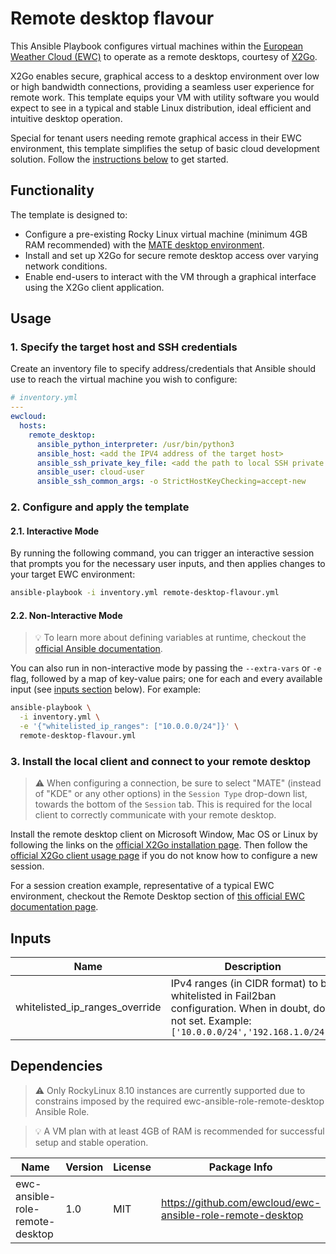 # Remote desktop flavour

This Ansible Playbook configures virtual machines within the
[European Weather Cloud (EWC)](https://europeanweather.cloud/) to
operate as a remote desktops, courtesy of [X2Go](https://wiki.x2go.org/doku.php).

X2Go enables secure, graphical access to a desktop environment over low
or high bandwidth connections, providing a seamless user experience for
remote work. This template equips your VM with utility software you
would expect to see in a typical and stable Linux distribution, ideal
efficient and intuitive desktop operation.

Special for tenant users needing remote graphical access in their EWC
environment, this template simplifies the setup of basic cloud development
solution. Follow the [instructions below](#usage) to get started.

## Functionality
The template is designed to:
- Configure a pre-existing Rocky Linux virtual machine (minimum 4GB RAM recommended) with
the [MATE desktop environment](https://mate-desktop.org/).
- Install and set up X2Go for secure remote desktop access over varying network conditions.
- Enable end-users to interact with the VM through a graphical interface using the X2Go client
application.


## Usage

### 1. Specify the target host and SSH credentials
Create an inventory file to specify address/credentials that Ansible should use
to reach the virtual machine you wish to configure:

```yaml
# inventory.yml
---
ewcloud:
  hosts:
    remote_desktop:
      ansible_python_interpreter: /usr/bin/python3
      ansible_host: <add the IPV4 address of the target host>
      ansible_ssh_private_key_file: <add the path to local SSH private key file>
      ansible_user: cloud-user
      ansible_ssh_common_args: -o StrictHostKeyChecking=accept-new

```

### 2. Configure and apply the template

#### 2.1. Interactive Mode

By running the following command, you can trigger an interactive session that
prompts you for the necessary user inputs, and then applies changes to your
target EWC environment:

```bash
ansible-playbook -i inventory.yml remote-desktop-flavour.yml
```

#### 2.2. Non-Interactive Mode

>💡 To learn more about defining variables at runtime, checkout the
[official Ansible documentation](https://docs.ansible.com/ansible/latest/playbook_guide/playbooks_variables.html).

You can also run in non-interactive mode by passing the
`--extra-vars` or `-e` flag, followed by a map of  key-value pairs; one for
each and every available input (see [inputs section](#inputs) below). For
example:

```bash
ansible-playbook \
  -i inventory.yml \
  -e '{"whitelisted_ip_ranges": ["10.0.0.0/24"]}' \
  remote-desktop-flavour.yml
```

### 3. Install the local client and connect to your remote desktop
>⚠️ When configuring a connection, be sure to select "MATE" (instead of
"KDE" or any other options) in the `Session Type` drop-down list, towards the
bottom of the `Session` tab. This is required for the local client to correctly
communicate with your remote desktop.

Install the remote desktop client on Microsoft Window, Mac OS or Linux by
following the links on the [official X2Go installation page](https://wiki.x2go.org/doku.php/doc:installation:x2goclient). Then follow the [official X2Go client usage page](https://wiki.x2go.org/doku.php/doc:usage:x2goclient)
if you do not know how to configure a new session.

For a session creation
example, representative of a typical EWC environment, checkout the Remote
Desktop section of
[this official EWC documentation page](https://confluence.ecmwf.int/display/EWCLOUDKB/EUMETSAT+tenancy%3A+Default+setup).

## Inputs

| Name | Description | Type | Default | Required |
|------|-------------|------|---------|----------|
| whitelisted_ip_ranges_override | IPv4 ranges (in CIDR format) to be whitelisted in Fail2ban configuration. When in doubt, do not set. Example: `['10.0.0.0/24','192.168.1.0/24']` | `list(string)` | n/a | no |


## Dependencies

> ⚠️ Only RockyLinux 8.10 instances are currently supported due
to constrains imposed by the required ewc-ansible-role-remote-desktop Ansible
Role.

> 💡 A VM plan with at least 4GB of RAM is recommended for successful setup and
stable operation.

| Name | Version | License |Package Info |
|------|---------|-------|---|
| ewc-ansible-role-remote-desktop | 1.0 | MIT |  https://github.com/ewcloud/ewc-ansible-role-remote-desktop |
